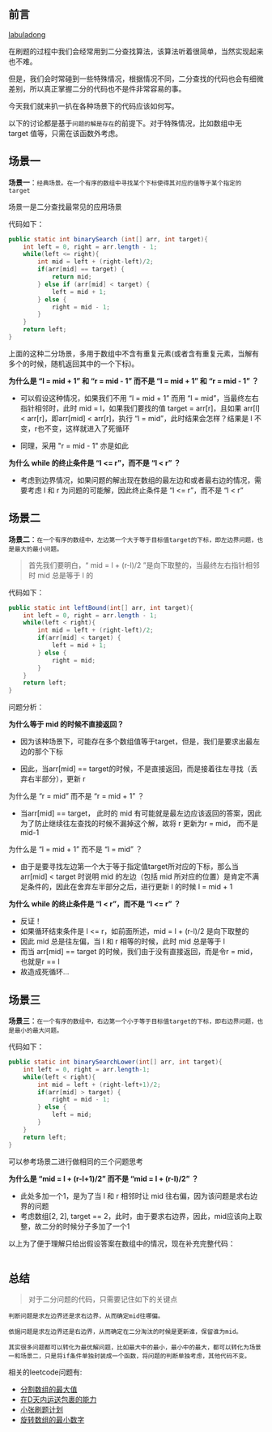 ## 前言

[labuladong](https://mp.weixin.qq.com/s?__biz=MzAxODQxMDM0Mw==&mid=2247485044&idx=1&sn=e6b95782141c17abe206bfe2323a4226&chksm=9bd7f87caca0716aa5add0ddddce0bfe06f1f878aafb35113644ebf0cf0bfe51659da1c1b733&scene=21#wechat_redirect)

在刷题的过程中我们会经常用到二分查找算法，该算法听着很简单，当然实现起来也不难。

但是，我们会时常碰到一些特殊情况，根据情况不同，二分查找的代码也会有细微差别，所以真正掌握二分的代码也不是件非常容易的事。

今天我们就来扒一扒在各种场景下的代码应该如何写。

以下的讨论都是基于`问题的解是存在`的前提下。对于特殊情况，比如数组中无 target 值等，只需在该函数外考虑。

## 场景一

**场景一**：`经典场景。在一个有序的数组中寻找某个下标使得其对应的值等于某个指定的 target`

场景一是二分查找最常见的应用场景

代码如下：

```java
public static int binarySearch (int[] arr, int target){
    int left = 0, right = arr.length - 1;
    while(left <= right){
        int mid = left + (right-left)/2;  
        if(arr[mid] == target) {
          	return mid;
        } else if (arr[mid] < target) {
          	left = mid + 1;
        } else {
          	right = mid - 1;
        }
    }
    return left;
}
```

上面的这种二分场景，多用于数组中不含有重复元素(或者含有重复元素，当解有多个的时候，随机返回其中的一个下标)。

**为什么是 “l = mid + 1” 和 “r = mid - 1” 而不是 “l = mid + 1” 和 “r = mid - 1” ？**

+ 可以假设这种情况，如果我们不用 “l = mid + 1” 而用 “l = mid”，当最终左右指针相邻时，此时 mid = l，如果我们要找的值 target = arr[r]，且如果 arr[l] < arr[r]，即arr[mid] < arr[r]，执行 “l = mid”，此时结果会怎样？结果是 l 不变，r也不变，这样就进入了死循环

+ 同理，采用 "r = mid - 1" 亦是如此

**为什么 while 的终止条件是 “l <= r”，而不是 “l < r” ？**

+ 考虑到边界情况，如果问题的解出现在数组的最左边和或者最右边的情况，需要考虑 l 和 r 为问题的可能解，因此终止条件是 “l <= r”，而不是 “l < r”

## 场景二

**场景二**：`在一个有序的数组中，左边第一个大于等于目标值target的下标，即左边界问题，也是最大的最小问题。`

> 首先我们要明白，“ mid = l + (r-l)/2 ”是向下取整的，当最终左右指针相邻时 mid 总是等于 l 的

代码如下：

```java
public static int leftBound(int[] arr, int target){
    int left = 0, right = arr.length - 1;
    while(left < right){
        int mid = left + (right-left)/2;
        if(arr[mid] < target) {
          	left = mid + 1;
        } else {
          	right = mid;
        }
    }
    return left;
}
```

问题分析：

**为什么等于 mid 的时候不直接返回？**

+ 因为该种场景下，可能存在多个数组值等于target，但是，我们是要求出最左边的那个下标

 + 因此，当arr[mid] == target的时候，不是直接返回，而是接着往左寻找（丢弃右半部分），更新 r

为什么是  “r = mid” 而不是 “r = mid + 1” ？
  + 当arr[mid] == target， 此时的 mid 有可能就是最左边应该返回的答案，因此为了防止继续往左查找的时候不漏掉这个解，故将 r 更新为r = mid， 而不是mid-1

为什么是  “l = mid + 1” 而不是 “l = mid” ？
  + 由于是要寻找左边第一个大于等于指定值target所对应的下标，那么当 arr[mid] < target 时说明 mid 的左边（包括 mid 所对应的位置）是肯定不满足条件的，因此在舍弃左半部分之后，进行更新 l 的时候 l = mid + 1

**为什么 while 的终止条件是 “l < r”，而不是 “l <= r” ？**
  + 反证！
  + 如果循环结束条件是 l <= r，如前面所述，mid = l + (r-l)/2 是向下取整的
  + 因此 mid 总是往左偏，当 l 和 r 相等的时候，此时 mid 总是等于 l
  + 而当 arr[mid] == target 的时候，我们由于没有直接返回，而是令r = mid，也就是r == l
  + 故造成死循环...

## 场景三

**场景三**：`在一个有序的数组中，右边第一个小于等于目标值target的下标，即右边界问题，也是最小的最大问题。`

代码如下：

```java
public static int binarySearchLower(int[] arr, int target){
    int left = 0, right = arr.length-1;
    while(left < right){
        int mid = left + (right-left+1)/2;
        if(arr[mid] > target) {
          	right = mid - 1;
        } else {
          	left = mid;
        }
    }
    return left;
}
```

可以参考场景二进行做相同的三个问题思考

**为什么是 “mid = l + (r-l+1)/2” 而不是 “mid = l + (r-l)/2” ？**

  + 此处多加一个1，是为了当 l 和 r 相邻时让 mid 往右偏，因为该问题是求右边界的问题
  + 考虑数组[2, 2], target == 2，此时，由于要求右边界，因此，mid应该向上取整，故二分的时候分子多加了一个1





以上为了便于理解只给出假设答案在数组中的情况，现在补充完整代码：

```java

```



## 总结

> 对于二分问题的代码，只需要记住如下的关键点

`判断问题是求左边界还是求右边界，从而确定mid往哪偏。`

`依据问题是求左边界还是右边界，从而确定在二分淘汰的时候是更新谁，保留谁为mid。`

 `其实很多问题都可以转化为最优解问题，比如最大中的最小，最小中的最大，都可以转化为场景一和场景二，只是将if条件单独封装成一个函数，将问题的判断单独考虑，其他代码不变。`

相关的leetcode问题有: 
  + [分割数组的最大值](https://leetcode-cn.com/problems/split-array-largest-sum/)
  + [在D天内运送包裹的能力](https://leetcode-cn.com/problems/xiao-zhang-shua-ti-ji-hua/)
  + [小张刷题计划](https://leetcode-cn.com/problems/xiao-zhang-shua-ti-ji-hua/)
  + [旋转数组的最小数字](https://www.nowcoder.com/practice/9f3231a991af4f55b95579b44b7a01ba?tpId=13&&tqId=11159&rp=1&ru=/ta/coding-interviews&qru=/ta/coding-interviews/question-ranking)